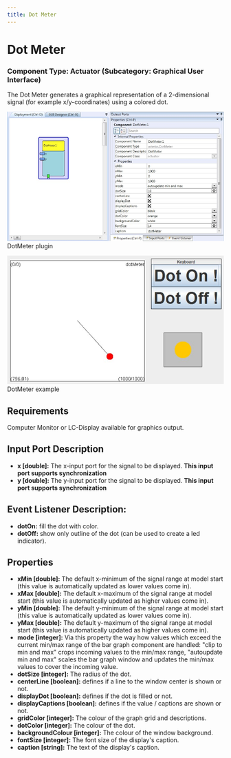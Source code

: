 ```yaml
---
title: Dot Meter
---
```


# Dot Meter

### Component Type: Actuator (Subcategory: Graphical User Interface)

The Dot Meter generates a graphical representation of a 2-dimensional signal (for example x/y-coordinates) using a colored dot.

![Screenshot: DotMeter plugin](./img/DotMeter.jpg "Screenshot: DotMeter plugin")  
DotMeter plugin

![Screenshot: DotMeter example](./img/DotMeter_example.jpg "Screenshot: DotMeter example")  
DotMeter example

## Requirements

Computer Monitor or LC-Display available for graphics output.

## Input Port Description

- **x \[double\]:** The x-input port for the signal to be displayed. **This input port supports synchronization**
- **y \[double\]:** The y-input port for the signal to be displayed. **This input port supports synchronization**

## Event Listener Description:

- **dotOn:** fill the dot with color.
- **dotOff:** show only outline of the dot (can be used to create a led indicator).

## Properties

- **xMin \[double\]:** The default x-minimum of the signal range at model start (this value is automatically updated as lower values come in).
- **xMax \[double\]:** The default x-maximum of the signal range at model start (this value is automatically updated as higher values come in).
- **yMin \[double\]:** The default y-minimum of the signal range at model start (this value is automatically updated as lower values come in).
- **yMax \[double\]:** The default y-maximum of the signal range at model start (this value is automatically updated as higher values come in).
- **mode \[integer\]:** Via this property the way how values which exceed the current min/max range of the bar graph component are handled: "clip to min and max" crops incoming values to the min/max range, "autoupdate min and max" scales the bar graph window and updates the min/max values to cover the incoming value.
- **dotSize \[integer\]:** The radius of the dot.
- **centerLine \[boolean\]:** defines if a line to the window center is shown or not.
- **displayDot \[boolean\]:** defines if the dot is filled or not.
- **displayCaptions \[boolean\]:** defines if the value / captions are shown or not.
- **gridColor \[integer\]:** The colour of the graph grid and descriptions.
- **dotColor \[integer\]:** The colour of the dot.
- **backgroundColour \[integer\]:** The colour of the window background.
- **fontSize \[integer\]:** The font size of the display's caption.
- **caption \[string\]:** The text of the display's caption.
